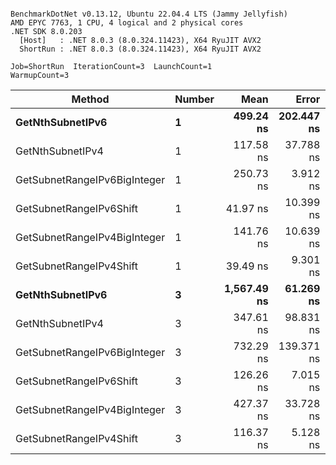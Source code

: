 ```

BenchmarkDotNet v0.13.12, Ubuntu 22.04.4 LTS (Jammy Jellyfish)
AMD EPYC 7763, 1 CPU, 4 logical and 2 physical cores
.NET SDK 8.0.203
  [Host]   : .NET 8.0.3 (8.0.324.11423), X64 RyuJIT AVX2
  ShortRun : .NET 8.0.3 (8.0.324.11423), X64 RyuJIT AVX2

Job=ShortRun  IterationCount=3  LaunchCount=1  
WarmupCount=3  

```
| Method                       | Number | Mean        | Error      | StdDev    | Min         | Max         | Gen0   | Allocated |
|----------------------------- |------- |------------:|-----------:|----------:|------------:|------------:|-------:|----------:|
| **GetNthSubnetIPv6**             | **1**      |   **499.24 ns** | **202.447 ns** | **11.097 ns** |   **492.54 ns** |   **512.05 ns** | **0.0076** |     **696 B** |
| GetNthSubnetIPv4             | 1      |   117.58 ns |  37.788 ns |  2.071 ns |   116.18 ns |   119.96 ns | 0.0019 |     160 B |
| GetSubnetRangeIPv6BigInteger | 1      |   250.73 ns |   3.912 ns |  0.214 ns |   250.51 ns |   250.94 ns | 0.0048 |     432 B |
| GetSubnetRangeIPv6Shift      | 1      |    41.97 ns |  10.399 ns |  0.570 ns |    41.62 ns |    42.63 ns | 0.0019 |     160 B |
| GetSubnetRangeIPv4BigInteger | 1      |   141.76 ns |  10.639 ns |  0.583 ns |   141.10 ns |   142.19 ns | 0.0024 |     208 B |
| GetSubnetRangeIPv4Shift      | 1      |    39.49 ns |   9.301 ns |  0.510 ns |    39.18 ns |    40.07 ns | 0.0021 |     176 B |
| **GetNthSubnetIPv6**             | **3**      | **1,567.49 ns** |  **61.269 ns** |  **3.358 ns** | **1,564.41 ns** | **1,571.07 ns** | **0.0248** |    **2168 B** |
| GetNthSubnetIPv4             | 3      |   347.61 ns |  98.831 ns |  5.417 ns |   343.68 ns |   353.79 ns | 0.0057 |     480 B |
| GetSubnetRangeIPv6BigInteger | 3      |   732.29 ns | 139.371 ns |  7.639 ns |   724.65 ns |   739.93 ns | 0.0153 |    1296 B |
| GetSubnetRangeIPv6Shift      | 3      |   126.26 ns |   7.015 ns |  0.385 ns |   125.89 ns |   126.66 ns | 0.0057 |     480 B |
| GetSubnetRangeIPv4BigInteger | 3      |   427.37 ns |  33.728 ns |  1.849 ns |   425.26 ns |   428.71 ns | 0.0072 |     624 B |
| GetSubnetRangeIPv4Shift      | 3      |   116.37 ns |   5.128 ns |  0.281 ns |   116.07 ns |   116.62 ns | 0.0062 |     528 B |
